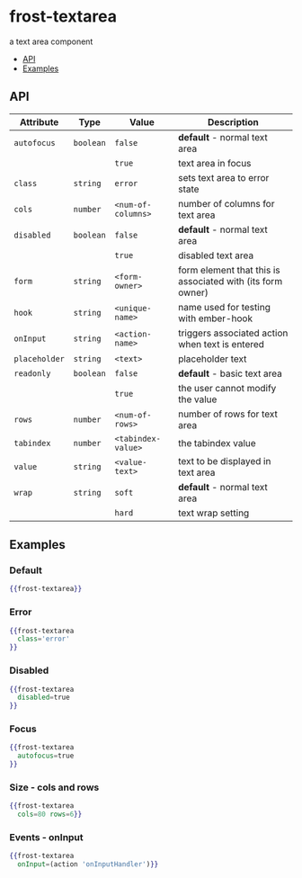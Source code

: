 # frost-textarea
a text area component

 * [API](#api)
 * [Examples](#examples)

## API
| Attribute | Type | Value | Description |
| --------- | ---- | ----- | ----------- |
| `autofocus` | `boolean` |`false`| **default** - normal text area |
|  |  |`true`| text area in focus |
| `class` | `string` | `error` | sets text area to error state |
| `cols` | `number` |`<num-of-columns>`| number of columns for text area |
| `disabled` | `boolean` | `false` | **default** - normal text area |
| | | `true` | disabled text area |
| `form` | `string` | `<form-owner>` | form element that this is associated with (its form owner) |
| `hook` | `string` | `<unique-name>` | name used for testing with ember-hook |
| `onInput` | `string` |`<action-name>`| triggers associated action when text is entered |
| `placeholder` | `string` | `<text>` | placeholder text |
| `readonly` | `boolean` | `false` | **default** - basic text area |
| | | `true` | the user cannot modify the value |
| `rows` | `number` |`<num-of-rows>`| number of rows for text area |
| `tabindex` | `number` | `<tabindex-value>` | the tabindex value |
| `value` | `string` |`<value-text>`| text to be displayed in text area |
| `wrap` | `string` | `soft` | **default** - normal text area |
| | | `hard` | text wrap setting |

## Examples

### Default
```handlebars
{{frost-textarea}}
```

### Error
```handlebars
{{frost-textarea
  class='error'
}}
```
### Disabled
```handlebars
{{frost-textarea
  disabled=true
}}
```

### Focus
```handlebars
{{frost-textarea
  autofocus=true
}}
```

### Size - cols and rows
```handlebars
{{frost-textarea
  cols=80 rows=6}}
```

### Events - onInput
```handlebars
{{frost-textarea
  onInput=(action 'onInputHandler')}}
```
